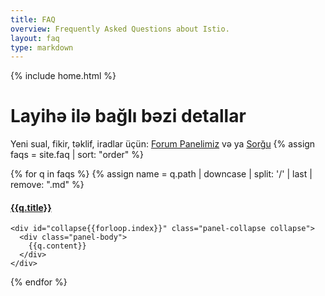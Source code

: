 ```yaml
---
title: FAQ
overview: Frequently Asked Questions about Istio.
layout: faq
type: markdown
---
```

{% include home.html %}

# Layihə ilə bağlı bəzi detallar

Yeni sual, fikir, təklif, iradlar üçün: [Forum Panelimiz](https://groups.google.com/forum/#!forum/goupaz) 
və ya [Sorğu](https://goo.gl/forms/t8mks1a1cOhpAkWT2) 
{% assign faqs = site.faq | sort: "order" %}
<div class="panel-group" id="accordion">

  {% for q in faqs %}
	  {% assign name = q.path | downcase | split: '/' | last | remove: ".md" %}

  <div id="{{name}}" class="panel panel-default">
    <div class="panel-heading">
      <h4 class="panel-title">
        <a data-toggle="collapse" data-parent="#accordion" href="#collapse{{forloop.index}}">
          {{q.title}}
        </a>
      </h4>
    </div>

    <div id="collapse{{forloop.index}}" class="panel-collapse collapse">
      <div class="panel-body">
        {{q.content}}
      </div>
    </div>
  </div>
  {% endfor %}
</div>
